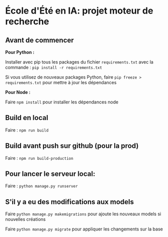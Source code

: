 # École d'Été en IA: projet moteur de recherche

## Avant de commencer

**Pour Python :**

Installer avec pip tous les packages du fichier `requirements.txt` avec la commande : `pip install -r requirements.txt`

Si vous utilisez de nouveaux packages Python, faire `pip freeze > requirements.txt` pour mettre à jour les dépendances

**Pour Node :**

Faire `npm install` pour installer les dépendances node


## Build en local

Faire : `npm run build`


## Build avant push sur github (pour la prod)
Faire : `npm run build-production`


## Pour lancer le serveur local:

Faire : `python manage.py runserver`


## S'il y a eu des modifications aux models

Faire `python manage.py makemigrations` pour ajoute les nouveaux models si nouvelles créations

Faire `python manage.py migrate` pour appliquer les changements sur la base


